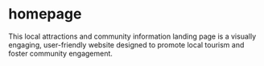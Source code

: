 # homepage
This local attractions and community information landing page is a visually engaging, user-friendly website designed to promote local tourism and foster community engagement. 
